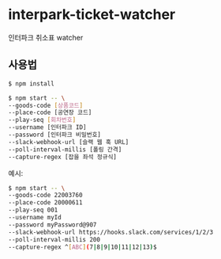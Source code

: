 # interpark-ticket-watcher

인터파크 취소표 watcher

## 사용법

```bash
$ npm install
```

```bash
$ npm start -- \
--goods-code [상품코드] 
--place-code [공연장 코드] 
--play-seq [회차번호] 
--username [인터파크 ID] 
--password [인터파크 비밀번호] 
--slack-webhook-url [슬랙 웹 훅 URL]
--poll-interval-millis [폴링 간격] 
--capture-regex [잡을 좌석 정규식]
```

예시:

```bash
$ npm start -- \
--goods-code 22003760 
--place-code 20000611 
--play-seq 001 
--username myId
--password myPassword@907 
--slack-webhook-url https://hooks.slack.com/services/1/2/3 
--poll-interval-millis 200 
--capture-regex ^[ABC](7|8|9|10|11|12|13)$
```
